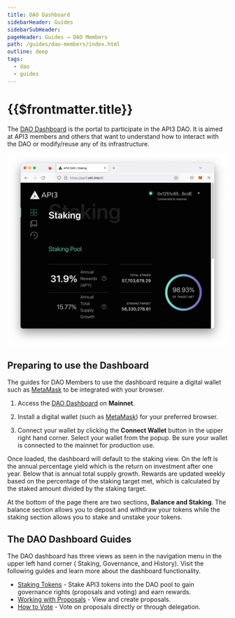 ```yaml
---
title: DAO Dashboard
sidebarHeader: Guides
sidebarSubHeader:
pageHeader: Guides → DAO Members
path: /guides/dao-members/index.html
outline: deep
tags:
  - dao
  - guides
---
```


<PageHeader/>

<SearchHighlight/>

<FlexStartTag/>

# {{$frontmatter.title}}

The [DAO Dashboard](https://dao.api3.org) is the portal to participate in the
API3 DAO. It is aimed at API3 members and others that want to understand how to
interact with the DAO or modify/reuse any of its infrastructure.

![dao-dashboard](../assets/images/dao-dashboard.png)

## Preparing to use the Dashboard

The guides for DAO Members to use the dashboard require a digital wallet such as
[MetaMask](https://metamask.io/download/)<ExternalLinkImage/> to be integrated
with your browser.

1. Access the [DAO Dashboard](https://dao.api3.org) on **Mainnet**.

2. Install a digital wallet (such as
   [MetaMask](https://metamask.io/download/)<ExternalLinkImage/>) for your
   preferred browser.

3. Connect your wallet by clicking the **Connect Wallet** button in the upper
   right hand corner. Select your wallet from the popup. Be sure your wallet is
   connected to the mainnet for production use.

Once loaded, the dashboard will default to the staking view. On the left is the
annual percentage yield which is the return on investment after one year. Below
that is annual total supply growth. Rewards are updated weekly based on the
percentage of the staking target met, which is calculated by the staked amount
divided by the staking target.

At the bottom of the page there are two sections, **Balance and Staking**. The
balance section allows you to deposit and withdraw your tokens while the staking
section allows you to stake and unstake your tokens.

## The DAO Dashboard Guides

The DAO dashboard has three views as seen in the navigation menu in the upper
left hand corner ( Staking, Governance, and History). Visit the following guides
and learn more about the dashboard functionality.

- [Staking Tokens](/guides/dao-members/staking.md) - Stake API3 tokens into the
  DAO pool to gain governance rights (proposals and voting) and earn rewards.
- [Working with Proposals](/guides/dao-members/proposals.md) - View and create
  proposals.
- [How to Vote](/guides/dao-members/voting.md) - Vote on proposals directly or
  through delegation.

<FlexEndTag/>

